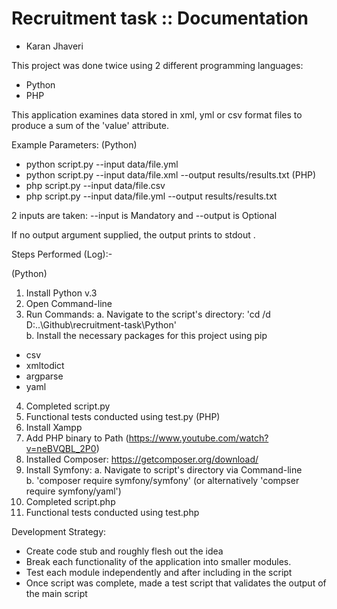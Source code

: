 # Recruitment task :: Documentation
- Karan Jhaveri

This project was done twice using 2 different programming languages: 
- Python 
- PHP

This application examines data stored in xml, yml or csv format files to produce a sum of the 'value' attribute.

Example Parameters:
(Python)
- python script.py --input data/file.yml
- python script.py --input data/file.xml --output results/results.txt
(PHP)
- php script.py --input data/file.csv
- php script.py --input data/file.yml --output results/results.txt

2 inputs are taken:
--input is Mandatory and --output is Optional

If no output argument supplied, the output prints to stdout .

Steps Performed (Log):-

(Python)
1. Install Python v.3
2. Open Command-line
3. Run Commands:
a. Navigate to the script's directory: 'cd /d D:\..\Github\recruitment-task\Python'  
b. Install the necessary packages for this project using pip  
- csv
- xmltodict
- argparse
- yaml
4. Completed script.py
5. Functional tests conducted using test.py
(PHP)
1. Install Xampp
2. Add PHP binary to Path (https://www.youtube.com/watch?v=neBVQBL_2P0)
3. Installed Composer: https://getcomposer.org/download/
3. Install Symfony:
a. Navigate to script's directory via Command-line  
b. 'composer require symfony/symfony' (or alternatively 'compser require symfony/yaml')  
4. Completed script.php
5. Functional tests conducted using test.php

Development Strategy:
- Create code stub and roughly flesh out the idea
- Break each functionality of the application into smaller modules.
- Test each module independently and after including in the script
- Once script was complete, made a test script that validates the output of the main script
